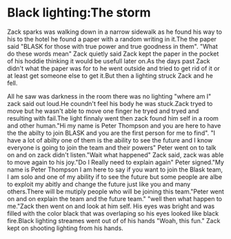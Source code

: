 # Black lighting:The storm 


<p>Zack sparks was walking down in a narrow sidewalk as he found his way to his to the hotel he found a paper with a random writing
in it.The the paper said "BLASK for those with true power and true goodness in them".
"What do these words mean" Zack quietly said 
Zack kept the paper in the pocket of his hoddie thinking it would be usefull later on.As the days past Zack didn't what the paper
was for to he went outside and tried to get rid of it or at least get someone else to get it.But then a lighting struck Zack and 
he fell.</p><p>All he saw was darkness in the room there was no lighting "where am I" zack said out loud.He coundn't feel his body
he was stuck.Zack tryed to move but he wasn't able to move one finger he tryed and tryed and resulting with fail.The light finnaly
went then zack found him self in a room and other human."Hi my name is Peter Thompson and you are here to have the the abilty to 
join BLASK and you are the first person for me to find".
"I have a lot of abilty one of them is the ability to see the future and I know everyone is going to join the team and their powers"
Peter went on to talk on and on zack didn't listen."Wait what happened" Zack said, zack was able to move again to his joy."Do I 
Really need to explain again" Peter signed."My name is Peter Thompson I am here to say if you want to join the Blask team, I am 
solo and one of my ability if to see the future but some people are albe to exploit my abitly and change the future just like you 
and many others.There will be mutiply people who will be joining this team."Peter went on and on explain the team and the future 
team."
"well then what happen to me."Zack then went on and look at him self. His eyes was bright and was filled with the color black that
was overlaping so his eyes looked like black fire.Black lighting streames went out of of his hands "Woah, this fun." Zack kept on
shooting lighting from his hands.<p>
